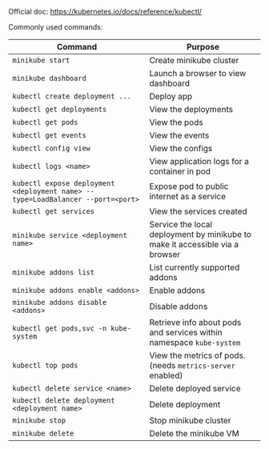 Official doc: https://kubernetes.io/docs/reference/kubectl/  

Commonly used commands:  

| **Command** | **Purpose** |
| ---- | ---- |
| `minikube start` | Create minikube cluster |
| `minikube dashboard` | Launch a browser to view dashboard |
| `kubectl create deployment ...` | Deploy app |
| `kubectl get deployments` | View the deployments |
| `kubectl get pods` | View the pods |
| `kubectl get events` | View the events |
| `kubectl config view` | View the configs |
| `kubectl logs <name>` | View application logs for a container in pod |
| `kubectl expose deployment <deployment name> --type=LoadBalancer --port=<port>` | Expose pod to public internet as a service |
| `kubectl get services` | View the services created |
| `minikube service <deployment name>` | Service the local deployment by minikube to make it accessible via a browser |
| `minikube addons list` | List currently supported addons |
| `minikube addons enable <addons>` | Enable addons |
| `minikube addons disable <addons>` | Disable addons |
| `kubectl get pods,svc -n kube-system` | Retrieve info about pods and services within namespace `kube-system` |
| `kubectl top pods` | View the metrics of pods. (needs `metrics-server` enabled) |
| `kubectl delete service <name>` | Delete deployed service |
| `kubectl delete deployment <deployment name>` | Delete deployment |
| `minikube stop` | Stop minikube cluster |
|  `minikube delete` | Delete the minikube VM |
